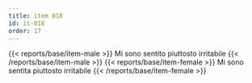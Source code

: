 ```yaml
---
title: item 018
id: it-018
order: 17
---
```

{{< reports/base/item-male >}}
  Mi sono sentito piuttosto irritabile
{{< /reports/base/item-male >}}
{{< reports/base/item-female >}}
  Mi sono sentita piuttosto irritabile
{{< /reports/base/item-female >}}
